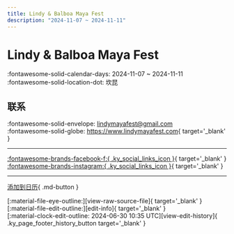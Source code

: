 ```yaml
---
title: Lindy & Balboa Maya Fest
description: "2024-11-07 ~ 2024-11-11"
---
```


# Lindy & Balboa Maya Fest 

:fontawesome-solid-calendar-days: 2024-11-07 ~ 2024-11-11  
:fontawesome-solid-location-dot: 坎昆  

## 联系

:fontawesome-solid-envelope: <lindymayafest@gmail.com>  
:fontawesome-solid-globe: <https://www.lindymayafest.com>{ target='_blank' }  

---

 [:fontawesome-brands-facebook-f:{ .ky_social_links_icon }](https://www.facebook.com/lindymayafest){ target='_blank' } [:fontawesome-brands-instagram:{ .ky_social_links_icon }](https://instagram.com/lindymayafest){ target='_blank' }

---

[添加到日历](https://swing.news/ics/zh-Hans/2024/mx/lindy-n-balboa-maya-fest-2024.ics){ .md-button }

<div class="ky_page_footer" markdown>
<div class="ky_page_footer_trailing" markdown="span">
[:material-file-eye-outline:][view-raw-source-file]{ target='_blank' }
[:material-file-edit-outline:][edit-info]{ target='_blank' }
</div>
<div class="ky_page_footer_leading" markdown="span">
[:material-clock-edit-outline: 2024-06-30 10:35 UTC][view-edit-history]{ .ky_page_footer_history_button target='_blank' }
</div>
</div>

[view-raw-source-file]: https://github.com/swingdance/events/blob/main/2024/mx/lindy-n-balboa-maya-fest-2024.json "查看原始源文件"
[edit-info]: https://github.com/swingdance/events/issues/new?assignees=&labels=update+event&projects=&template=03-update_entity.yml&title=%5B2024%2Fmx%5D%20Lindy%20%26%20Balboa%20Maya%20Fest&region=mx&year=2024&id=lindy-n-balboa-maya-fest-2024&name=Lindy%20%26%20Balboa%20Maya%20Fest&org_id= "编辑信息"

[view-edit-history]: https://github.com/swingdance/events/commits/main/2024/mx/lindy-n-balboa-maya-fest-2024.json "查看编辑历史"
